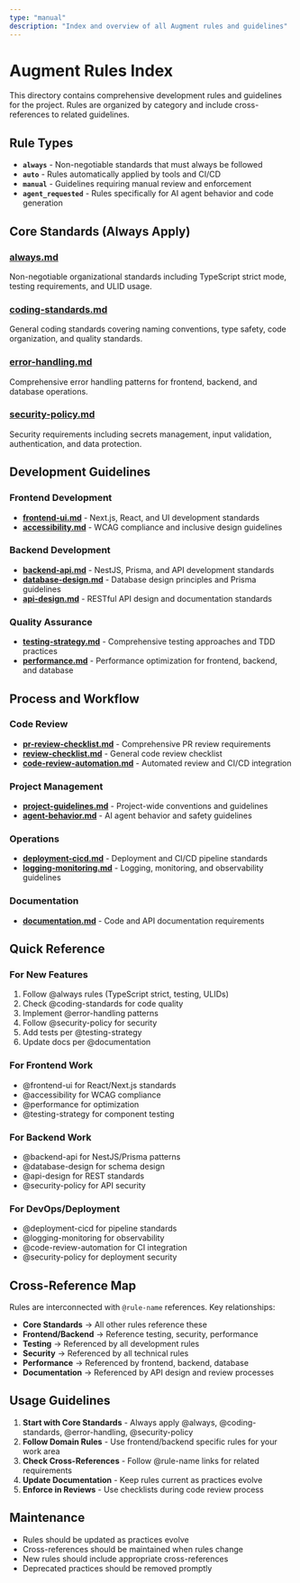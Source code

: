 ```yaml
---
type: "manual"
description: "Index and overview of all Augment rules and guidelines"
---
```


# Augment Rules Index

This directory contains comprehensive development rules and guidelines for the project. Rules are organized by category and include cross-references to related guidelines.

## Rule Types

- **`always`** - Non-negotiable standards that must always be followed
- **`auto`** - Rules automatically applied by tools and CI/CD
- **`manual`** - Guidelines requiring manual review and enforcement
- **`agent_requested`** - Rules specifically for AI agent behavior and code generation

## Core Standards (Always Apply)

### [always.md](./always.md)
Non-negotiable organizational standards including TypeScript strict mode, testing requirements, and ULID usage.

### [coding-standards.md](./coding-standards.md)
General coding standards covering naming conventions, type safety, code organization, and quality standards.

### [error-handling.md](./error-handling.md)
Comprehensive error handling patterns for frontend, backend, and database operations.

### [security-policy.md](./security-policy.md)
Security requirements including secrets management, input validation, authentication, and data protection.

## Development Guidelines

### Frontend Development
- **[frontend-ui.md](./frontend-ui.md)** - Next.js, React, and UI development standards
- **[accessibility.md](./accessibility.md)** - WCAG compliance and inclusive design guidelines

### Backend Development
- **[backend-api.md](./backend-api.md)** - NestJS, Prisma, and API development standards
- **[database-design.md](./database-design.md)** - Database design principles and Prisma guidelines
- **[api-design.md](./api-design.md)** - RESTful API design and documentation standards

### Quality Assurance
- **[testing-strategy.md](./testing-strategy.md)** - Comprehensive testing approaches and TDD practices
- **[performance.md](./performance.md)** - Performance optimization for frontend, backend, and database

## Process and Workflow

### Code Review
- **[pr-review-checklist.md](./pr-review-checklist.md)** - Comprehensive PR review requirements
- **[review-checklist.md](./review-checklist.md)** - General code review checklist
- **[code-review-automation.md](./code-review-automation.md)** - Automated review and CI/CD integration

### Project Management
- **[project-guidelines.md](./project-guidelines.md)** - Project-wide conventions and guidelines
- **[agent-behavior.md](./agent-behavior.md)** - AI agent behavior and safety guidelines

### Operations
- **[deployment-cicd.md](./deployment-cicd.md)** - Deployment and CI/CD pipeline standards
- **[logging-monitoring.md](./logging-monitoring.md)** - Logging, monitoring, and observability guidelines

### Documentation
- **[documentation.md](./documentation.md)** - Code and API documentation requirements

## Quick Reference

### For New Features
1. Follow @always rules (TypeScript strict, testing, ULIDs)
2. Check @coding-standards for code quality
3. Implement @error-handling patterns
4. Follow @security-policy for security
5. Add tests per @testing-strategy
6. Update docs per @documentation

### For Frontend Work
- @frontend-ui for React/Next.js standards
- @accessibility for WCAG compliance
- @performance for optimization
- @testing-strategy for component testing

### For Backend Work
- @backend-api for NestJS/Prisma patterns
- @database-design for schema design
- @api-design for REST standards
- @security-policy for API security

### For DevOps/Deployment
- @deployment-cicd for pipeline standards
- @logging-monitoring for observability
- @code-review-automation for CI integration
- @security-policy for deployment security

## Cross-Reference Map

Rules are interconnected with `@rule-name` references. Key relationships:

- **Core Standards** → All other rules reference these
- **Frontend/Backend** → Reference testing, security, performance
- **Testing** → Referenced by all development rules
- **Security** → Referenced by all technical rules
- **Performance** → Referenced by frontend, backend, database
- **Documentation** → Referenced by API design and review processes

## Usage Guidelines

1. **Start with Core Standards** - Always apply @always, @coding-standards, @error-handling, @security-policy
2. **Follow Domain Rules** - Use frontend/backend specific rules for your work area
3. **Check Cross-References** - Follow @rule-name links for related requirements
4. **Update Documentation** - Keep rules current as practices evolve
5. **Enforce in Reviews** - Use checklists during code review process

## Maintenance

- Rules should be updated as practices evolve
- Cross-references should be maintained when rules change
- New rules should include appropriate cross-references
- Deprecated practices should be removed promptly

